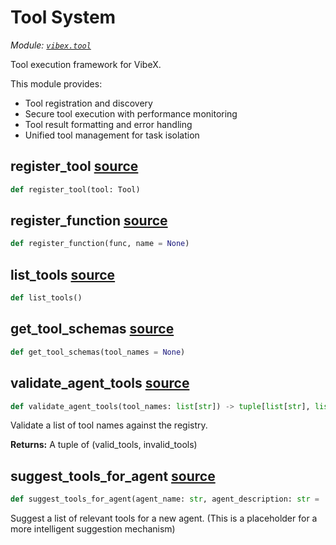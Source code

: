 # Tool System

*Module: [`vibex.tool`](https://github.com/dustland/vibex/blob/main/src/vibex/tool.py)*

Tool execution framework for VibeX.

This module provides:
- Tool registration and discovery
- Secure tool execution with performance monitoring
- Tool result formatting and error handling
- Unified tool management for task isolation

## register_tool <a href="https://github.com/dustland/vibex/blob/main/src/vibex/tool.py#L20" class="source-link" title="View source code">source</a>

```python
def register_tool(tool: Tool)
```
## register_function <a href="https://github.com/dustland/vibex/blob/main/src/vibex/tool.py#L23" class="source-link" title="View source code">source</a>

```python
def register_function(func, name = None)
```
## list_tools <a href="https://github.com/dustland/vibex/blob/main/src/vibex/tool.py#L26" class="source-link" title="View source code">source</a>

```python
def list_tools()
```
## get_tool_schemas <a href="https://github.com/dustland/vibex/blob/main/src/vibex/tool.py#L29" class="source-link" title="View source code">source</a>

```python
def get_tool_schemas(tool_names = None)
```
## validate_agent_tools <a href="https://github.com/dustland/vibex/blob/main/src/vibex/tool.py#L32" class="source-link" title="View source code">source</a>

```python
def validate_agent_tools(tool_names: list[str]) -> tuple[list[str], list[str]]
```

Validate a list of tool names against the registry.

**Returns:**
    A tuple of (valid_tools, invalid_tools)

## suggest_tools_for_agent <a href="https://github.com/dustland/vibex/blob/main/src/vibex/tool.py#L46" class="source-link" title="View source code">source</a>

```python
def suggest_tools_for_agent(agent_name: str, agent_description: str = '') -> list[str]
```

Suggest a list of relevant tools for a new agent.
(This is a placeholder for a more intelligent suggestion mechanism)
